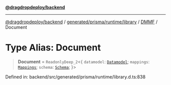 [**@dragdropdeploy/backend**](../../../../../../../README.md)

***

[@dragdropdeploy/backend](../../../../../../../README.md) / [generated/prisma/runtime/library](../../../README.md) / [DMMF](../README.md) / Document

# Type Alias: Document

> **Document** = `ReadonlyDeep_2`\<\{ `datamodel`: [`Datamodel`](Datamodel.md); `mappings`: [`Mappings`](Mappings.md); `schema`: [`Schema`](Schema.md); \}\>

Defined in: backend/src/generated/prisma/runtime/library.d.ts:838
